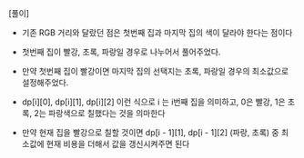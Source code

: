 [풀이]

- 기존 RGB 거리와 달랐던 점은 첫번째 집과 마지막 집의 색이 달라야 한다는 점이다
- 첫번째 집이 빨강, 초록, 파랑일 경우로 나누어서 풀어주었다.
- 만약 첫번째 집이 빨강이면 마지막 집의 선택지는 초록, 파랑일 경우의 최소값으로 설정해주었다.

- dp[i][0], dp[i][1], dp[i][2] 이런 식으로 i 는 i번째 집을 의미하고, 0은 빨강, 1은 초록, 2는 파랑색으로 칠했다는 것을 의마한다
- 만약 현재 집을 빨강으로 칠할 것이면 dp[i - 1][1], dp[i - 1][2] (파랑, 초록) 중 최소값에 현재 비용을 더해서 값을 갱신시켜주면 된다